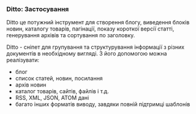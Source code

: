 
<meta http-equiv="Content-Type" content="text/html; charset=utf-8">
<h3>Ditto: Застосування </h3> 
Ditto це потужний інструмент для створення блогу, виведення блоків новин, каталогу товарів, пагінації, показу короткої версії статті, генерування архівів та сортування по заголовку.
<br>
<p>Ditto - сніпет для групування та структурування інформації з різних документів в необхідному вигляді. З його допомогою можна реалізувати:</p>
<ul>
	<li>блог</li>
	<li>список статей, новин, посилання</li>
	<li>архів новин</li>
	<li>каталог товарів, сайтів, файлів і т.д.</li>
	<li>RSS, XML, JSON, ATOM дані</li>
	<li>багато інших форматів виводу, завдяки повній підтримці шаблонів</li>
</ul>
